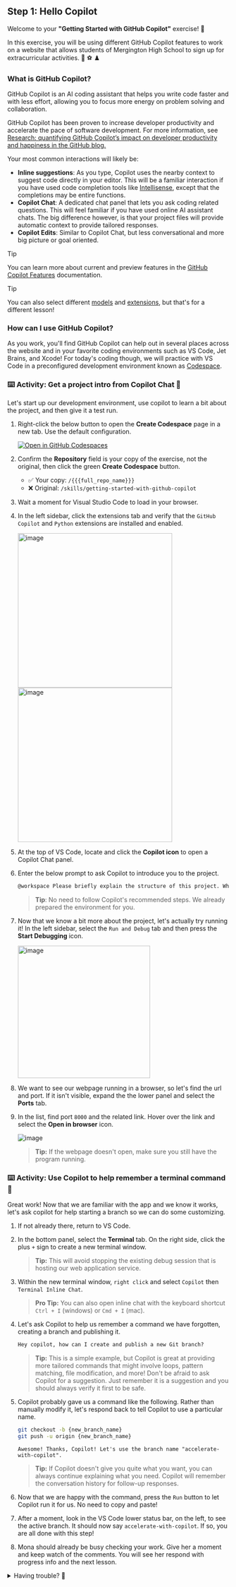 ## Step 1: Hello Copilot

Welcome to your **"Getting Started with GitHub Copilot"** exercise! :robot:

In this exercise, you will be using different GitHub Copilot features to work on a website that allows students of Mergington High School to sign up for extracurricular activities. 🎻 ⚽️ ♟️

### What is GitHub Copilot?

GitHub Copilot is an AI coding assistant that helps you write code faster and with less effort, allowing you to focus more energy on problem solving and collaboration.

GitHub Copilot has been proven to increase developer productivity and accelerate the pace of software development. For more information, see [Research: quantifying GitHub Copilot’s impact on developer productivity and happiness in the GitHub blog.](https://github.blog/news-insights/research/research-quantifying-github-copilots-impact-on-developer-productivity-and-happiness/)

Your most common interactions will likely be:

- **Inline suggestions**: As you type, Copilot uses the nearby context to suggest code directly in your editor. This will be a familiar interaction if you have used code completion tools like [Intellisense](https://code.visualstudio.com/docs/editor/intellisense), except that the completions may be entire functions.
- **Copilot Chat**: A dedicated chat panel that lets you ask coding related questions. This will feel familiar if you have used online AI assistant chats. The big difference however, is that your project files will provide automatic context to provide tailored responses.
- **Copilot Edits**: Similar to Copilot Chat, but less conversational and more big picture or goal oriented.

> [!TIP]
> You can learn more about current and preview features in the [GitHub Copilot Features](https://docs.github.com/en/copilot/about-github-copilot/github-copilot-features) documentation.

> [!TIP]
> You can also select different [models](https://docs.github.com/en/github-models) and [extensions](https://github.com/features/copilot/extensions), but that's for a different lesson!

### How can I use GitHub Copilot?

As you work, you'll find GitHub Copilot can help out in several places across the website and in your favorite coding environments such as VS Code, Jet Brains, and Xcode! For today's coding though, we will practice with VS Code in a preconfigured development environment known as [Codespace](https://github.com/features/codespaces).

### :keyboard: Activity: Get a project intro from Copilot Chat :robot:

Let's start up our development environment, use copilot to learn a bit about the project, and then give it a test run.

1. Right-click the below button to open the **Create Codespace** page in a new tab. Use the default configuration.

   [![Open in GitHub Codespaces](https://github.com/codespaces/badge.svg)](https://codespaces.new/{{full_repo_name}}?quickstart=1)

1. Confirm the **Repository** field is your copy of the exercise, not the original, then click the green **Create Codespace** button.

   - ✅ Your copy: `/{{{full_repo_name}}}`
   - ❌ Original: `/skills/getting-started-with-github-copilot`

1. Wait a moment for Visual Studio Code to load in your browser.

1. In the left sidebar, click the extensions tab and verify that the `GitHub Copilot` and `Python` extensions are installed and enabled.

   <img width="350" alt="image" src="https://github.com/user-attachments/assets/ef1ef984-17fc-4b20-a9a6-65a866def468" />

   <img width="350" alt="image" src="https://github.com/user-attachments/assets/3040c0f5-1658-47e2-a439-20504a384f77" />


1. At the top of VS Code, locate and click the **Copilot icon** to open a Copilot Chat panel.

1. Enter the below prompt to ask Copilot to introduce you to the project.

   ```txt
   @workspace Please briefly explain the structure of this project. What should I do to run it?
   ```

   > **Tip**: No need to follow Copilot's recommended steps. We already prepared the environment for you.

1. Now that we know a bit more about the project, let's actually try running it! In the left sidebar, select the `Run and Debug` tab and then press the **Start Debugging** icon.

   <img width="300" alt="image" src="https://github.com/user-attachments/assets/50b27f2a-5eab-4827-9343-ab5bce62357e" />

1. We want to see our webpage running in a browser, so let's find the url and port. If it isn't visible, expand the the lower panel and select the **Ports** tab.

1. In the list, find port `8000` and the related link. Hover over the link and select the **Open in browser** icon.

   ![image](https://github.com/user-attachments/assets/92d5642e-ce99-4a66-850c-2d311a673596)

   > **Tip:** If the webpage doesn't open, make sure you still have the program running.

### :keyboard: Activity: Use Copilot to help remember a terminal command :robot:

Great work! Now that we are familiar with the app and we know it works, let's ask copilot for help starting a branch so we can do some customizing.

1. If not already there, return to VS Code.

1. In the bottom panel, select the **Terminal** tab. On the right side, click the plus `+` sign to create a new terminal window.

   > **Tip:** This will avoid stopping the existing debug session that is hosting our web application service.

1. Within the new terminal window, `right click` and select `Copilot` then `Terminal Inline Chat`.

   > **Pro Tip:** You can also open inline chat with the keyboard shortcut `Ctrl + I` (windows) or `Cmd + I` (mac).

1. Let's ask Copilot to help us remember a command we have forgotten, creating a branch and publishing it.

   ```txt
   Hey copilot, how can I create and publish a new Git branch?
   ```

   > **Tip:** This is a simple example, but Copilot is great at providing more tailored commands that might involve loops, pattern matching, file modification, and more! Don't be afraid to ask Copilot for a suggestion. Just remember it is a suggestion and you should always verify it first to be safe.

1. Copilot probably gave us a command like the following. Rather than manually modify it, let's respond back to tell Copilot to use a particular name.

   ```bash
   git checkout -b {new_branch_name}
   git push -u origin {new_branch_name}
   ```

   ```text
   Awesome! Thanks, Copilot! Let's use the branch name "accelerate-with-copilot".
   ```

   > **Tip:** If Copilot doesn't give you quite what you want, you can always continue explaining what you need. Copilot will remember the conversation history for follow-up responses.

1. Now that we are happy with the command, press the `Run` button to let Copilot run it for us. No need to copy and paste!

1. After a moment, look in the VS Code lower status bar, on the left, to see the active branch. It should now say `accelerate-with-copilot`. If so, you are all done with this step!

1. Mona should already be busy checking your work. Give her a moment and keep watch of the comments. You will see her respond with progress info and the next lesson.

<details>
<summary>Having trouble? 🤷</summary><br/>

If you don't get feedback, here are some things to check:

- Make sure your created the branch with the exact name `accelerate-with-copilot`. No prefixes or suffixes.
- Make sure the branch was indeed published to your repository.

</details>
